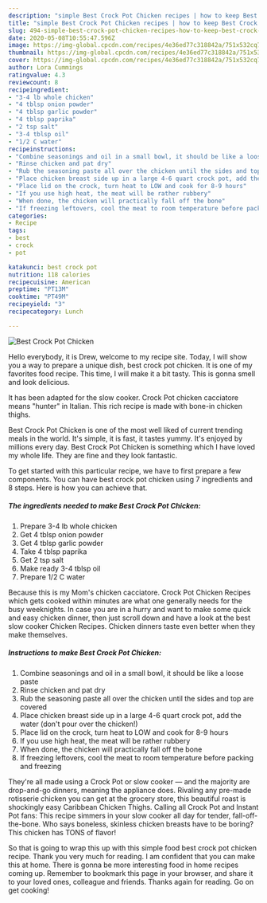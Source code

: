 ```yaml
---
description: "simple Best Crock Pot Chicken recipes | how to keep Best Crock Pot Chicken"
title: "simple Best Crock Pot Chicken recipes | how to keep Best Crock Pot Chicken"
slug: 494-simple-best-crock-pot-chicken-recipes-how-to-keep-best-crock-pot-chicken
date: 2020-05-08T10:55:47.596Z
image: https://img-global.cpcdn.com/recipes/4e36ed77c318842a/751x532cq70/best-crock-pot-chicken-recipe-main-photo.jpg
thumbnail: https://img-global.cpcdn.com/recipes/4e36ed77c318842a/751x532cq70/best-crock-pot-chicken-recipe-main-photo.jpg
cover: https://img-global.cpcdn.com/recipes/4e36ed77c318842a/751x532cq70/best-crock-pot-chicken-recipe-main-photo.jpg
author: Lora Cummings
ratingvalue: 4.3
reviewcount: 8
recipeingredient:
- "3-4 lb whole chicken"
- "4 tblsp onion powder"
- "4 tblsp garlic powder"
- "4 tblsp paprika"
- "2 tsp salt"
- "3-4 tblsp oil"
- "1/2 C water"
recipeinstructions:
- "Combine seasonings and oil in a small bowl, it should be like a loose paste"
- "Rinse chicken and pat dry"
- "Rub the seasoning paste all over the chicken until the sides and top are covered"
- "Place chicken breast side up in a large 4-6 quart crock pot, add the water (don&#39;t pour over the chicken!)"
- "Place lid on the crock, turn heat to LOW and cook for 8-9 hours"
- "If you use high heat, the meat will be rather rubbery"
- "When done, the chicken will practically fall off the bone"
- "If freezing leftovers, cool the meat to room temperature before packing and freezing"
categories:
- Recipe
tags:
- best
- crock
- pot

katakunci: best crock pot 
nutrition: 118 calories
recipecuisine: American
preptime: "PT13M"
cooktime: "PT49M"
recipeyield: "3"
recipecategory: Lunch

---
```



![Best Crock Pot Chicken](https://img-global.cpcdn.com/recipes/4e36ed77c318842a/751x532cq70/best-crock-pot-chicken-recipe-main-photo.jpg)

Hello everybody, it is Drew, welcome to my recipe site. Today, I will show you a way to prepare a unique dish, best crock pot chicken. It is one of my favorites food recipe. This time, I will make it a bit tasty. This is gonna smell and look delicious.

It has been adapted for the slow cooker. Crock Pot chicken cacciatore means &#34;hunter&#34; in Italian. This rich recipe is made with bone-in chicken thighs.

Best Crock Pot Chicken is one of the most well liked of current trending meals in the world. It's simple, it is fast, it tastes yummy. It's enjoyed by millions every day. Best Crock Pot Chicken is something which I have loved my whole life. They are fine and they look fantastic.


To get started with this particular recipe, we have to first prepare a few components. You can have best crock pot chicken using 7 ingredients and 8 steps. Here is how you can achieve that.

<!--inarticleads1-->

##### The ingredients needed to make Best Crock Pot Chicken:

1. Prepare 3-4 lb whole chicken
1. Get 4 tblsp onion powder
1. Get 4 tblsp garlic powder
1. Take 4 tblsp paprika
1. Get 2 tsp salt
1. Make ready 3-4 tblsp oil
1. Prepare 1/2 C water


Because this is my Mom&#39;s chicken cacciatore. Crock Pot Chicken Recipes which gets cooked within minutes are what one generally needs for the busy weeknights. In case you are in a hurry and want to make some quick and easy chicken dinner, then just scroll down and have a look at the best slow cooker Chicken Recipes. Chicken dinners taste even better when they make themselves. 

<!--inarticleads2-->

##### Instructions to make Best Crock Pot Chicken:

1. Combine seasonings and oil in a small bowl, it should be like a loose paste
1. Rinse chicken and pat dry
1. Rub the seasoning paste all over the chicken until the sides and top are covered
1. Place chicken breast side up in a large 4-6 quart crock pot, add the water (don&#39;t pour over the chicken!)
1. Place lid on the crock, turn heat to LOW and cook for 8-9 hours
1. If you use high heat, the meat will be rather rubbery
1. When done, the chicken will practically fall off the bone
1. If freezing leftovers, cool the meat to room temperature before packing and freezing


They&#39;re all made using a Crock Pot or slow cooker — and the majority are drop-and-go dinners, meaning the appliance does. Rivaling any pre-made rotisserie chicken you can get at the grocery store, this beautiful roast is shockingly easy Caribbean Chicken Thighs. Calling all Crock Pot and Instant Pot fans: This recipe simmers in your slow cooker all day for tender, fall-off-the-bone. Who says boneless, skinless chicken breasts have to be boring? This chicken has TONS of flavor! 

So that is going to wrap this up with this simple food best crock pot chicken recipe. Thank you very much for reading. I am confident that you can make this at home. There is gonna be more interesting food in home recipes coming up. Remember to bookmark this page in your browser, and share it to your loved ones, colleague and friends. Thanks again for reading. Go on get cooking!
